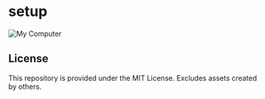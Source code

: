 # setup

![My Computer](https://i.imgur.com/jtXHShO.png)

## License
This repository is provided under the MIT License. Excludes assets created by others.
